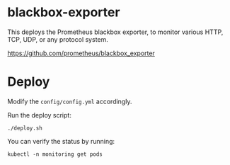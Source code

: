 # blackbox-exporter

This deploys the Prometheus blackbox exporter, to monitor various HTTP, TCP, UDP, or any protocol system.

https://github.com/prometheus/blackbox_exporter

# Deploy

Modify the `config/config.yml` accordingly.

Run the deploy script:

```
./deploy.sh
```

You can verify the status by running:

```
kubectl -n monitoring get pods
```
